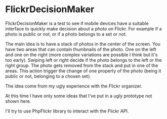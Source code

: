 FlickrDecisionMaker
===================

FlickrDecisionMaker is a test to see if mobile devices have a suitable interface to quickly make decision about a photo on Flickr. For example if a photo is public or not, or if a photo belongs to a set or not.

The main idea is to have a stack of photos in the center of the screen. 
You have two areas that can contain thumbnails of the photo. 
One on the left and one on the right (more complex variations are possible I think but it's too early).
Swiping left or right decide if the photo belongs to the left or the right group. The photo gets removed from the stack and put in one of the areas.
This action trigger the change of one property of the photo (being it public or not, belonging to a chosen set).

The idea come from my ugly experience with the Flickr organizer.

At this time I have only some ideas that I've put in a ugly prototype not shown here.

I'll try to use PhpFlickr library to interact with the Flickr API.
